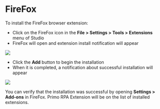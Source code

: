 # FireFox

To install the FireFox browser extension:&#x20;

* Click on the FireFox icon in the **File > Settings > Tools > Extensions** menu of Studio
* FireFox will open and extension install notification will appear

![](../../../.gitbook/assets/setup\_ff1.png)

* Click the **Add** button to begin the installation
* When it is completed, a notification about successful installation will appear

![](../../../.gitbook/assets/setup\_ff2.png)

You can verify that the installation was successful by opening **Settings > Add-ons** in FireFox.  Primo RPA Extension will be on the list of installed extensions.
